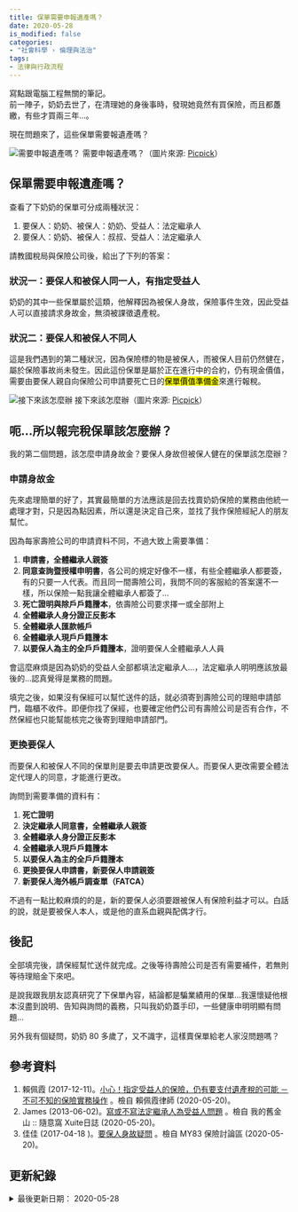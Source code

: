 ```yaml
---
title: 保單需要申報遺產嗎？
date: 2020-05-28
is_modified: false
categories:
- "社會科學 › 倫理與法治"
tags:
- 法律與行政流程
---  
```


寫點跟電腦工程無關的筆記。  
前一陣子，奶奶去世了，在清理她的身後事時，發現她竟然有買保險，而且都躉繳，有些才買兩三年…。
  
現在問題來了，這些保單需要報遺產嗎？

<!--more-->
<p class="illustration">
    <img src="https://imgur.com/pXrIMud.jpg" alt="需要申報遺產嗎？">
    需要申報遺產嗎？（圖片來源: <a href="https://pxhere.com/zh/photo/911763">Picpick</a>）
</p>



## 保單需要申報遺產嗎？
查看了下奶奶的保單可分成兩種狀況：
1. 要保人：奶奶、被保人：奶奶、受益人：法定繼承人
2. 要保人：奶奶、被保人：叔叔、受益人：法定繼承人

請教國稅局與保險公司後，給出了下列的答案：

### 狀況一：要保人和被保人同一人，有指定受益人
奶奶的其中一些保單屬於這類，他解釋因為被保人身故，保險事件生效，因此受益人可以直接請求身故金，無須被課徵遺產稅。


### 狀況二：要保人和被保人不同人
這是我們遇到的第二種狀況，因為保險標的物是被保人，而被保人目前仍然健在，屬於保險事故尚未發生。因此這份保單是屬於正在進行中的合約，仍有現金價值，需要由要保人親自向保險公司申請要死亡日的<mark>保單價值準備金</mark>來進行報稅。

<p class="illustration">
    <img src="https://imgur.com/pHGZTil.jpg" alt="接下來該怎麼辦">
    接下來該怎麼辦（圖片來源: <a href="https://pxhere.com/zh/photo/1169800">Picpick</a>）
</p>

## 呃...所以報完稅保單該怎麼辦？
我的第二個問題，該怎麼申請身故金？要保人身故但被保人健在的保單該怎麼辦？


### 申請身故金
先來處理簡單的好了，其實最簡單的方法應該是回去找賣奶奶保險的業務由他統一處理才對，只是因為點因素，所以還是決定自己來，並找了我作保險經紀人的朋友幫忙。

因為每家壽險公司的申請資料不同，不過大致上需要準備：
1. **申請書，全體繼承人親簽**
2. **同意查詢暨授權申明書**，各公司的規定好像不一樣，有些全體繼承人都要簽，有的只要一人代表。而且同一間壽險公司，我問不同的客服給的答案還不一樣，所以保險一點我讓全體繼承人都簽了...
3. **死亡證明與除戶戶籍謄本**，依壽險公司要求擇一或全部附上
4. **全體繼承人身分證正反影本**
5. **全體繼承人匯款帳戶**
6. **全體繼承人現戶戶籍謄本**
7. **以要保人為主的全戶戶籍謄本**，證明要保人全體繼承人人員  
    
會這麼麻煩是因為奶奶的受益人全部都填法定繼承人...，法定繼承人明明應該放最後的...認真覺得是業務的問題。

填完之後，如果沒有保經可以幫忙送件的話，就必須寄到壽險公司的理賠申請部門，臨櫃不收件。即便你找了保經，也要確定他們公司有壽險公司是否有合作，不然保經也只能幫能核完之後寄到理賠申請部門。


### 更換要保人
而要保人和被保人不同的保單則是要去申請更改要保人。而要保人更改需要全體法定代理人的同意，才能進行更改。

詢問到需要準備的資料有：
1. **死亡證明**
2. **決定繼承人同意書，全體繼承人親簽**
3. **全體繼承人身分證正反影本**
4. **全體繼承人現戶戶籍謄本**
5. **以要保人為主的全戶戶籍謄本**  
6. **更換要保人申請書，新要保人申請親簽**
7. **新要保人海外帳戶調查單（FATCA）**

不過有一點比較麻煩的的是，新的要保人必須要跟被保人有保險利益才可以。白話的說，就是要被保人本人，或是他的直系血親與配偶才行。
 


## 後記
全部填完後，請保經幫忙送件就完成。之後等待壽險公司是否有需要補件，若無則等待理賠金下來吧。

是說我跟我朋友認真研究了下保單內容，結論都是騙業績用的保單...我還懷疑他根本沒盡到說明、告知與詢問的義務，只叫我奶奶蓋手印，一些健康申明明顯有問題...

另外我有個疑問，奶奶 80 多歲了，又不識字，這樣賣保單給老人家沒問題嗎？



## 參考資料 
1. 賴佩霞 (2017-12-11)。[小心！指定受益人的保險，仍有要支付遺產稅的可能 －不可不知的保險實務操作](https://peilawyer.tw/1061210/) 。檢自 賴佩霞律師 (2020-05-20)。
2. James (2013-06-02)。[寫或不寫法定繼承人為受益人問題](https://blog.xuite.net/j1952j/James1/74974718-%E5%AF%AB%E6%88%96%E4%B8%8D%E5%AF%AB%E6%B3%95%E5%AE%9A%E7%B9%BC%E6%89%BF%E4%BA%BA%E7%82%BA%E5%8F%97%E7%9B%8A%E4%BA%BA%E5%95%8F%E9%A1%8C) 。檢自 我的舊金山 :: 隨意窩 Xuite日誌 (2020-05-20)。  
3. 佳佳 (2017-04-18 )。[要保人身故疑問](https://my83.com.tw/question/8080) 。檢自 MY83 保險討論區 (2020-05-20)。  



## 更新紀錄
<details class="update_stamp">
  <summary>最後更新日期： 2020-05-28</summary>
  <ul>
    <li>2020-05-28 發布</li>
    <li>2020-05-20 完稿</li>
  </ul>
</details>